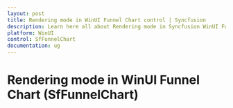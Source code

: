 ```yaml
---
layout: post
title: Rendering mode in WinUI Funnel Chart control | Syncfusion
description: Learn here all about Rendering mode in Syncfusion WinUI Funnel Chart(SfFunnelChart) control with key features and more.
platform: WinUI
control: SfFunnelChart
documentation: ug
---
```


# Rendering mode in WinUI Funnel Chart (SfFunnelChart)

